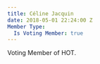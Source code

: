 ```yaml
---
title: Céline Jacquin
date: 2018-05-01 22:24:00 Z
Member Type:
  Is Voting Member: true
---
```


Voting Member of HOT.